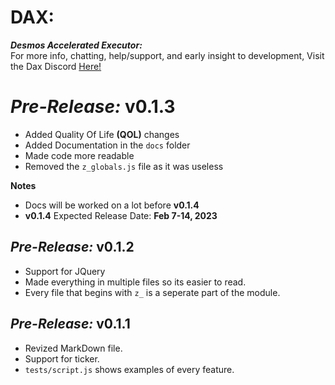 # **DAX:**  
***Desmos Accelerated Executor:***  
For more info, chatting, help/support, and early insight to development, Visit the Dax Discord [Here!](https://discord.gg/82f6ecRwAq)

# *Pre-Release:* **v0.1.3**
- Added Quality Of Life **(QOL)** changes
- Added Documentation in the `docs` folder
- Made code more readable
- Removed the `z_globals.js` file as it was useless

**Notes**
- Docs will be worked on a lot before **v0.1.4**
- **v0.1.4** Expected Release Date: **Feb 7-14, 2023**

## *Pre-Release:* **v0.1.2**
- Support for JQuery
- Made everything in multiple files so its easier to read.
- Every file that begins with `z_` is a seperate part of the module.

## *Pre-Release:* **v0.1.1**
- Revized MarkDown file.
- Support for ticker.
- `tests/script.js` shows examples of every feature.